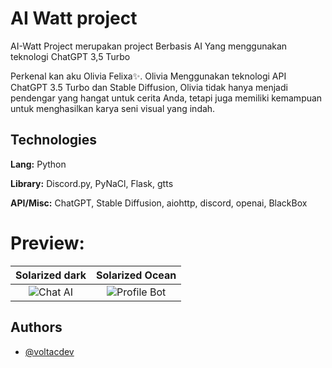 # AI Watt project

AI-Watt Project merupakan project Berbasis AI Yang menggunakan teknologi ChatGPT 3,5 Turbo

Perkenal kan aku Olivia Felixa✨. Olivia Menggunakan teknologi API ChatGPT 3.5 Turbo dan Stable Diffusion, Olivia tidak hanya menjadi pendengar yang hangat untuk cerita Anda, tetapi juga memiliki kemampuan untuk menghasilkan karya seni visual yang indah.

## Technologies

**Lang:** Python

**Library:** Discord.py, PyNaCl, Flask, gtts

**API/Misc:** ChatGPT, Stable Diffusion, aiohttp, discord, openai, BlackBox

# Preview:

Solarized dark             |  Solarized Ocean
:-------------------------:|:-------------------------:
![Chat AI]([https://...Dark.png](https://media.discordapp.net/attachments/1074714266357223574/1217354036353831034/image.png))  |  ![Profile Bot]([https://...Ocean.png](https://media.discordapp.net/attachments/1074714266357223574/1217354036634714152/image.png))


## Authors

- [@voltacdev](https://www.github.com/voltacdev)


